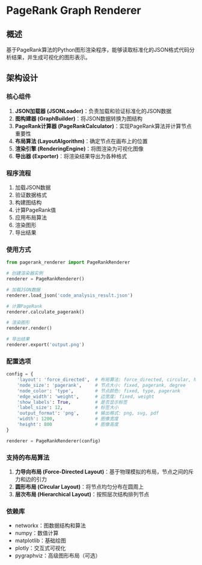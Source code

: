# PageRank Graph Renderer

## 概述

基于PageRank算法的Python图形渲染程序，能够读取标准化的JSON格式代码分析结果，并生成可视化的图形表示。

## 架构设计

### 核心组件

1. **JSON加载器 (JSONLoader)**：负责加载和验证标准化的JSON数据
2. **图构建器 (GraphBuilder)**：将JSON数据转换为图结构
3. **PageRank计算器 (PageRankCalculator)**：实现PageRank算法并计算节点重要性
4. **布局算法 (LayoutAlgorithm)**：确定节点在画布上的位置
5. **渲染引擎 (RenderingEngine)**：将图渲染为可视化图像
6. **导出器 (Exporter)**：将渲染结果导出为各种格式

### 程序流程

1. 加载JSON数据
2. 验证数据格式
3. 构建图结构
4. 计算PageRank值
5. 应用布局算法
6. 渲染图形
7. 导出结果

### 使用方式

```python
from pagerank_renderer import PageRankRenderer

# 创建渲染器实例
renderer = PageRankRenderer()

# 加载JSON数据
renderer.load_json('code_analysis_result.json')

# 计算PageRank
renderer.calculate_pagerank()

# 渲染图形
renderer.render()

# 导出结果
renderer.export('output.png')
```

### 配置选项

```python
config = {
    'layout': 'force_directed',  # 布局算法: force_directed, circular, hierarchical
    'node_size': 'pagerank',     # 节点大小: fixed, pagerank, degree
    'node_color': 'type',        # 节点颜色: fixed, type, pagerank
    'edge_width': 'weight',      # 边宽度: fixed, weight
    'show_labels': True,         # 是否显示标签
    'label_size': 12,            # 标签大小
    'output_format': 'png',      # 输出格式: png, svg, pdf
    'width': 1200,               # 图像宽度
    'height': 800                # 图像高度
}

renderer = PageRankRenderer(config)
```

### 支持的布局算法

1. **力导向布局 (Force-Directed Layout)**：基于物理模拟的布局，节点之间的斥力和边的引力
2. **圆形布局 (Circular Layout)**：将节点均匀分布在圆周上
3. **层次布局 (Hierarchical Layout)**：按照层次结构排列节点

### 依赖库

- networkx：图数据结构和算法
- numpy：数值计算
- matplotlib：基础绘图
- plotly：交互式可视化
- pygraphviz：高级图形布局（可选）